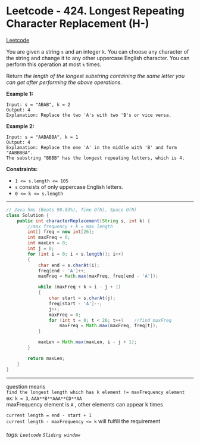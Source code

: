 # Leetcode - 424. Longest Repeating Character Replacement (H-)

[Leetcode](https://leetcode.com/problems/longest-repeating-character-replacement/)

You are given a string `s` and an integer `k`. You can choose any character of the string and change it to any other uppercase English character. You can perform this operation at most `k` times.

Return _the length of the longest substring containing the same letter you can get after performing the above operations_.

**Example 1:**
```
Input: s = "ABAB", k = 2  
Output: 4  
Explanation: Replace the two 'A's with two 'B's or vice versa.
```
**Example 2:**
```
Input: s = "AABABBA", k = 1  
Output: 4  
Explanation: Replace the one 'A' in the middle with 'B' and form "AABBBBA".  
The substring "BBBB" has the longest repeating letters, which is 4.
```
**Constraints:**

-   `1 <= s.length <= 105`
-   `s` consists of only uppercase English letters.
-   `0 <= k <= s.length`

---


```java
// Java 5ms (Beats 98.03%), Time O(N), Space O(N)
class Solution {
    public int characterReplacement(String s, int k) {
        //max frequency + k = max length
        int[] freq = new int[26];
        int maxFreq = 0;
        int maxLen = 0;
        int j = 0;
        for (int i = 0; i < s.length(); i++)
        {
            char end = s.charAt(i);
            freq[end - 'A']++;
            maxFreq = Math.max(maxFreq, freq[end - 'A']);

            while (maxFreq + k < i - j + 1)
            {
                char start = s.charAt(j);
                freq[start - 'A']--;
                j++;
                maxFreq = 0;
                for (int t = 0; t < 26; t++)    //find maxFreq
                    maxFreq = Math.max(maxFreq, freq[t]);
            }

            maxLen = Math.max(maxLen, i - j + 1);
        }

        return maxLen;
    }
}
```
---

question means  
`find the longest length which has k element != maxFrequency element`  
ex: `k = 3`, `AAA**B**AAA**CD**AA`  
maxFrequency element is `A` , other elements can appear k times

`current length = end - start + 1`  
`current length - maxFrequency <= k` will fulfill the requirement


###### tags: `Leetcode` `Sliding window`